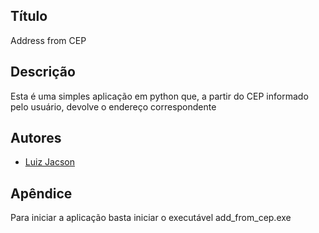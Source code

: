 
## Título

Address from CEP

## Descrição
Esta é uma simples aplicação em python que, a partir do CEP informado pelo usuário, devolve o endereço correspondente


## Autores

- [Luiz Jacson](https://https://github.com/luiz-jacson)


## Apêndice

Para iniciar a aplicação basta iniciar o executável add_from_cep.exe
